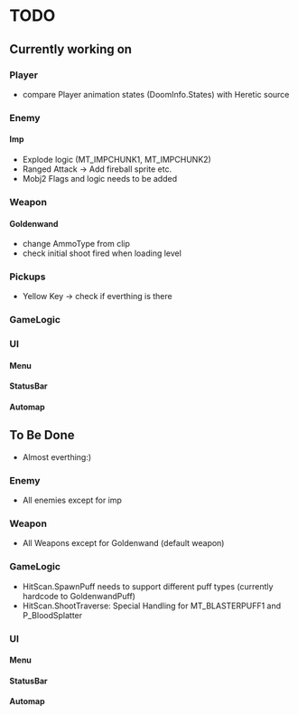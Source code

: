 # TODO
## Currently working on
### Player
* compare Player animation states (DoomInfo.States) with Heretic source
### Enemy
#### Imp
* Explode logic (MT_IMPCHUNK1, MT_IMPCHUNK2)
* Ranged Attack -> Add fireball sprite etc.
* Mobj2 Flags and logic needs to be added
### Weapon
#### Goldenwand
* change AmmoType from clip
* check initial shoot fired when loading level
### Pickups
* Yellow Key -> check if everthing is there 
### GameLogic
### UI
#### Menu
#### StatusBar
#### Automap


## To Be Done
* Almost everthing:)
### Enemy
* All enemies except for imp
### Weapon
* All Weapons except for Goldenwand (default weapon)
### GameLogic
* HitScan.SpawnPuff needs to support different puff types (currently hardcode to GoldenwandPuff)
* HitScan.ShootTraverse: Special Handling for MT_BLASTERPUFF1 and P_BloodSplatter
### UI
#### Menu
#### StatusBar
#### Automap
